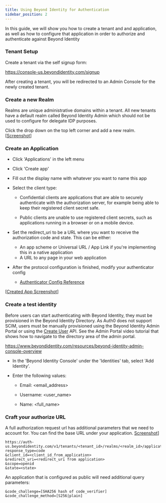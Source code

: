 ```yaml
---
title: Using Beyond Identity for Authentication
sidebar_position: 2
---
```

In this guide, we will show you how to create a tenant and and application, as well as how to configure that application in order to authorize and authenticate against Beyond Identity

### Tenant Setup

Create a tenant via the self signup form:

https://console-us.beyondidentity.com/signup

After creating a tenant, you will be redirected to an Admin Console for the newly created tenant.

### Create a new Realm

Realms are unique administrative domains within a tenant. All new tenants have a default realm called Beyond Identity Admin which should not be used to configure for delegate IDP purposes.

Click the drop down on the top left corner and add a new realm. [[Screenshot](./screenshots/NewRealm.jpg)]

### Create an Application

- Click 'Applications' in the left menu
- Click 'Create app'
- Fill out the display name with whatever you want to name this app
- Select the client type:
  - Confidential clients are applications that are able to securely authenticate with the authorization server, for example being able to keep their registered client secret safe.

  - Public clients are unable to use registered client secrets, such as applications running in a browser or on a mobile device.

- Set the redirect_uri to be a URL where you want to receive the authorization code and state. This can be either:
  - An app scheme or Universal URL / App Link if you're implementing this in a native application
  - A URL to any page in your web application

- After the protocol configuration is finished, modify your authenticator config
  - [Authenticator Config Reference](https://developer-docs-git-v1-beyondidentity.vercel.app/docs/v1/platform-overview/authenticator-config#embedded)

[[Created App Screenshot](./screenshots/AppCreated.jpg)]

### Create a test identity

Before users can start authenticating with Beyond Identity, they must be provisioned in the Beyond Identity Directory. As Auth0 does not support SCIM, users must be manually provisioned using the Beyond Identity Admin Portal or using the [Create User](https://developer.beyondidentity.com/api/create-user) API. See the Admin Portal video tutorial that shows how to navigate to the directory area of the admin portal. 

https://www.beyondidentity.com/resources/beyond-identity-admin-console-overview

- In the 'Beyond Identity Console' under the 'Identities' tab, select 'Add Identity'.

- Enter the following values:

   - Email: <email_address>

   - Username: <user_name>

   - Name: <full_name>

### Craft your authorize URL

A full authorization request url has additional parameters that we need to account for. You can find the base URL under your application. [Screenshot](./screenshots/AppCreated.jpg)]

```
https://auth-us.beyondidentity.com/v1/tenants/<tenant_id>/realms/<realm_id>/applications/<application_id>/authorize?
response_type=code
&client_id=<client_id_from_application>
&redirect_uri=<redirect_uri from application>
&scope=openid
&state=<state>
```

An application that is configured as public will need additional query parameters:

```
&code_challenge=[SHA256 hash of code_verifier]
&code_challenge_method=[S256|plain]
```